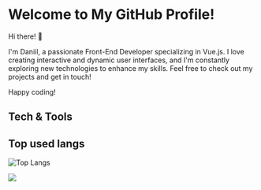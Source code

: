 # Welcome to My GitHub Profile!

Hi there! 👋

I'm Daniil, a passionate Front-End Developer specializing in Vue.js. I love creating interactive and dynamic user interfaces, and I'm constantly exploring new technologies to enhance my skills. Feel free to check out my projects and get in touch!

Happy coding! 

## Tech & Tools ##

## Top used langs ##

![Top Langs](https://github-readme-stats.vercel.app/api/top-langs/?username=oLNidfwworld&layout=compact)


![](https://komarev.com/ghpvc/?username=your-github-username&color=blueviolet)


<!--
- 🔭 I’m currently working on ...
- 🌱 I’m currently learning ...
- 👯 I’m looking to collaborate on ...
- 🤔 I’m looking for help with ...
- 💬 Ask me about ...
- 📫 How to reach me: ...
- 😄 Pronouns: ...
- ⚡ Fun fact: ...
-->
 
